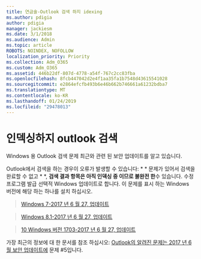 ```yaml
---
title: 연금술-Outlook 검색 하지 idexing
ms.author: pdigia
author: pdigia
manager: jackiesm
ms.date: 3/1/2018
ms.audience: Admin
ms.topic: article
ROBOTS: NOINDEX, NOFOLLOW
localization_priority: Priority
ms.collection: Adm_O365
ms.custom: Adm_O365
ms.assetid: 446b22df-807d-4778-a54f-767c2cc83fba
ms.openlocfilehash: 8fcb447042d2e4f1aa35fa1b7548d43615541028
ms.sourcegitcommit: e2864efcfb493b6e46b662b746661a61232bdba7
ms.translationtype: MT
ms.contentlocale: ko-KR
ms.lasthandoff: 01/24/2019
ms.locfileid: "29478013"
---
```

# <a name="outlook-search-not-indexing"></a>인덱싱하지 outlook 검색

Windows 용 Outlook 검색 문제 최근와 관련 된 보안 업데이트를 알고 있습니다.
  
Outlook에서 검색을 하는 경우이 오류가 발생할 수 있습니다: * * 문제가 있어서 검색을 완료할 수 없고 * *, **검색 결과 항목은 아직 인덱싱 중 이므로 불완전 한**수 있습니다. 수정 프로그램 발급 선택적 Windows 업데이트로 합니다. 이 문제를 표시 하는 Windows 버전에 해당 하는 하나를 설치 하십시오. 
  
> [Windows 7-2017 년 6 월 27, 업데이트](https://support.office.com/article/https://support.microsoft.com/kb/4022168.aspx)
    
> [Windows 8.1-2017 년 6 월 27, 업데이트](https://support.office.com/article/https://support.microsoft.com/kb/4022720.aspx)
    
> [10 Windows 버전 1703-2017 년 6 월 27, 업데이트](https://support.office.com/article/https://support.microsoft.com/kb/4022716.aspx)
    
가장 최근의 정보에 대 한 문서를 참조 하십시오: [Outlook의 알려진 문제는 2017 년 6 월 보안 업데이트에](https://support.office.com/article/https://support.office.com/en-us/article/Outlook-known-issues-in-the-June-2017-security-updates-3F6DBFFD-8505-492D-B19F-B3B89369ED9B.aspx) 문제 #5입니다. 
  

